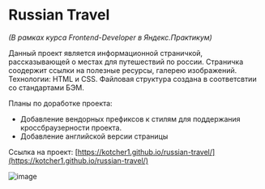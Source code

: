 # Russian Travel

*(В рамках курса Frontend-Developer в Яндекс.Практикум)*

Данный проект является информационной страничкой, рассказывающей о местах для путешествий по россии. Страничка соодержит ссылки на полезные ресурсы, галерею изображений. 
Технологии: HTML и CSS. Файловая структура создана в соответсвтии со стандартами БЭМ.

Планы по доработке проекта:
* Добавление вендорных префиксов к стилям для поддержания кроссбраузерности проекта.
* Добавление английской версии страницы

Ссылка на проект: [https://kotcher1.github.io/russian-travel/](https://kotcher1.github.io/russian-travel/)

![image](https://github.com/kotcher1/russian-travel/assets/43149448/dd5cca15-c688-4697-af78-b7a719e6c547)


